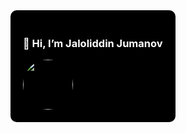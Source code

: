 <div style="background-color: black; padding: 20px; border-radius: 10px; display: inline-block;">
  <h3 style="color: white;">👋 Hi, I’m Jaloliddin Jumanov</h3>
  <img src="https://www.bing.com/th/id/OGC.cff489e573c8dacddada6f58c963a1c0?o=7&pid=1.7&rm=3&rurl=https%3a%2f%2fi.pinimg.com%2foriginals%2f5b%2f09%2f47%2f5b0947323a888e2f07376109961c78da.gif&ehk=kUPdUOVO3i8lrJpp0O%2bysDfpw0sFtzPkHvovl1sNGi0%3d" width="80" style="border-radius: 50%;">
</div>
